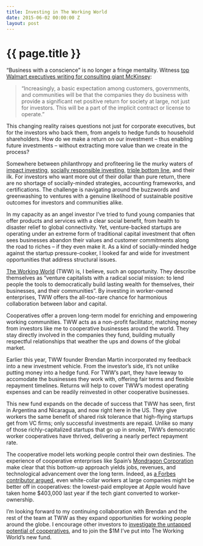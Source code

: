 ```yaml
---
title: Investing in The Working World
date: 2015-06-02 00:00:00 Z
layout: post
---
```


# {{ page.title }}

“Business with a conscience” is no longer a fringe mentality. Witness [top Walmart executives writing for consulting giant McKinsey](http://www.mckinsey.com/insights/strategy/business_and_society_in_the_coming_decades):

> “Increasingly, a basic expectation among customers, governments, and communities will be that the companies they do business with provide a significant net positive return for society at large, not just for investors. This will be a part of the implicit contract or license to operate.”

This changing reality raises questions not just for corporate executives, but for the investors who back them, from angels to hedge funds to household shareholders. How do we make a return on our investment – thus enabling future investments – without extracting more value than we create in the process?

Somewhere between philanthropy and profiteering lie the murky waters of [impact investing](http://en.wikipedia.org/wiki/Impact_investing), [socially responsible investing](http://en.wikipedia.org/wiki/Socially_responsible_investing), [triple bottom line](http://en.wikipedia.org/wiki/Triple_bottom_line), and their ilk. For investors who want more out of their dollar than pure return, there are  no shortage of socially-minded strategies, accounting frameworks, and certifications. The challenge is navigating around the buzzwords and greenwashing to ventures with a genuine likelihood of sustainable positive outcomes for investors and communities alike.

In my capacity as an angel investor I’ve tried to fund young companies that offer products and services with a clear social benefit, from health to disaster relief to global connectivity. Yet, venture-backed startups are operating under an extreme form of traditional capital investment that often sees businesses abandon their values and customer commitments along the road to riches – if they even make it. As a kind of socially-minded hedge against the startup pressure-cooker, I looked far and wide for investment opportunities that address structural issues.

[The Working World](http://theworkingworld.org/) (TWW) is, I believe, such an opportunity. They describe themselves as “venture capitalists with a radical social mission: to lend people the tools to democratically build lasting wealth for themselves, their businesses, and their communities”. By investing in worker-owned enterprises, TWW offers the all-too-rare chance for harmonious collaboration between labor and capital.

Cooperatives offer a proven long-term model for enriching and empowering working communities. TWW acts as a non-profit facilitator, matching money from investors like me to cooperative businesses around the world. They stay directly involved in the companies they fund, building mutually respectful relationships that weather the ups and downs of the global market.

Earlier this year, TWW founder Brendan Martin incorporated my feedback into a new investment vehicle. From the investor’s side, it’s not unlike putting money into a hedge fund. For TWW’s part, they have leeway to accomodate the businesses they work with, offering fair terms and flexible repayment timelines. Returns will help to cover TWW’s modest operating expenses and can be readily reinvested in other cooperative businesses.

This new fund expands on the decade of success that TWW has seen, first in Argentina and Nicaragua, and now right here in the US. They give workers the same benefit of shared risk tolerance that high-flying startups get from VC firms; only successful investments are repaid. Unlike so many of those richly-capitalized startups that go up in smoke, TWW’s democratic worker cooperatives have thrived, delivering a nearly perfect repayment rate.

The cooperative model lets working people control their own destinies. The experience of cooperative enterprises like Spain’s [Mondragon Corporation](http://www.mondragon-corporation.com/eng/) make clear that this bottom-up approach yields jobs, revenues, and technological advancement over the long term. Indeed, as [a Forbes contributor argued](http://www.forbes.com/sites/cameronkeng/2014/12/18/if-apple-was-a-worker-cooperative-each-employee-would-earn-at-least-403k/), even white-collar workers at large companies might be better off in cooperatives: the lowest-paid employee at Apple would have taken home $403,000 last year if the tech giant converted to worker-ownership.

I’m looking forward to my continuing collaboration with Brendan and the rest of the team at TWW as they expand opportunities for working people around the globe. I encourage other investors to [investigate the untapped potential of cooperatives](http://blog.ncrp.org/2015/05/investing-in-worker-cooperatives.html), and to join the $1M I’ve put into The Working World’s new fund.
